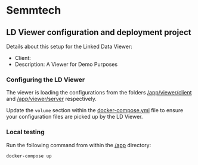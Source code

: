 # Semmtech

## LD Viewer configuration and deployment project

Details about this setup for the Linked Data Viewer:

- Client: 
- Description: A Viewer for Demo Purposes


### Configuring the LD Viewer

The viewer is loading the configurations from the folders [/app/viewer/client](./app/viewer/client) and [/app/viewer/server](./app/viewer/server) respectively.

Update the `volume` section within the [docker-compose.yml](./app/docker-compose.yml) file to ensure your configuration files are picked up by the LD Viewer.


### Local testing

Run the following command from within the [/app](./app) directory:

```bash
docker-compose up
```
